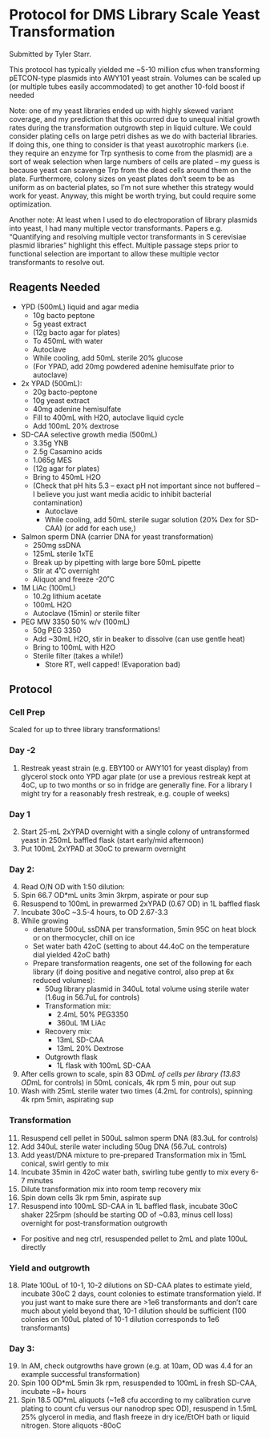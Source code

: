 # Protocol for DMS Library Scale Yeast Transformation

Submitted by Tyler Starr. 

This protocol has typically yielded me ~5-10 million cfus when transforming pETCON-type plasmids into AWY101 yeast strain. Volumes can be scaled up (or multiple tubes easily accommodated) to get another 10-fold boost if needed

Note: one of my yeast libraries ended up with highly skewed variant coverage, and my prediction that this occurred due to unequal initial growth rates during the transformation outgrowth step in liquid culture. We could consider plating cells on large petri dishes as we do with bacterial libraries. If doing this, one thing to consider is that yeast auxotrophic markers (i.e. they require an enzyme for Trp synthesis to come from the plasmid) are a sort of weak selection when large numbers of cells are plated – my guess is because yeast can scavenge Trp from the dead cells around them on the plate. Furthermore, colony sizes on yeast plates don’t seem to be as uniform as on bacterial plates, so I’m not sure whether this strategy would work for yeast. Anyway, this might be worth trying, but could require some optimization.

Another note: At least when I used to do electroporation of library plasmids into yeast, I had many multiple vector transformants. Papers e.g. “Quantifying and resolving multiple vector transformants in S cerevisiae plasmid libraries” highlight this effect. Multiple passage steps prior to functional selection are important to allow these multiple vector transformants to resolve out.

## Reagents Needed

- YPD (500mL) liquid and agar media
	- 10g bacto peptone
	- 5g yeast extract
	- (12g bacto agar for plates)
	- To 450mL with water
	- Autoclave
	- While cooling, add 50mL sterile 20% glucose
	- (For YPAD, add 20mg powdered adenine hemisulfate prior to autoclave)
- 2x YPAD (500mL):
	- 20g bacto-peptone
	- 10g yeast extract
	- 40mg adenine hemisulfate
	- Fill to 400mL with H2O, autoclave liquid cycle
	- Add 100mL 20% dextrose
- SD-CAA selective growth media (500mL)
	- 3.35g YNB
	- 2.5g Casamino acids
	- 1.065g MES
	- (12g agar for plates)
	- Bring to 450mL H2O
  - (Check that pH hits 5.3 – exact pH not important since not buffered – I believe you just want media acidic to inhibit bacterial contamination)
	- Autoclave
	- While cooling, add 50mL sterile sugar solution (20% Dex for SD-CAA) (or add for each use,)
- Salmon sperm DNA (carrier DNA for yeast transformation)
	- 250mg ssDNA
	- 125mL sterile 1xTE
	- Break up by pipetting with large bore 50mL pipette
	- Stir at 4˚C overnight
	- Aliquot and freeze -20˚C
- 1M LiAc (100mL)
	- 10.2g lithium acetate
	- 100mL H2O
	- Autoclave (15min) or sterile filter
- PEG MW 3350 50% w/v (100mL)
	- 50g PEG 3350
	- Add ~30mL H2O, stir in beaker to dissolve (can use gentle heat)
	- Bring to 100mL with H2O
  - Sterile filter (takes a while!)
	- Store RT, well capped! (Evaporation bad)
  
## Protocol

### Cell Prep

Scaled for up to three library transformations!

### Day -2
1. Restreak yeast strain (e.g. EBY100 or AWY101 for yeast display) from glycerol stock onto YPD agar plate (or use a previous restreak kept at 4oC, up to two months or so in fridge are generally fine. For a library I might try for a reasonably fresh restreak, e.g. couple of weeks)

### Day 1
2. Start 25-mL 2xYPAD overnight with a single colony of untransformed yeast in 250mL baffled flask (start early/mid afternoon)
3. Put 100mL 2xYPAD at 30oC to prewarm overnight

### Day 2:
4. Read O/N OD with 1:50 dilution:
5. Spin 66.7 OD*mL units 3min 3krpm, aspirate or pour sup
6. Resuspend to 100mL in prewarmed 2xYPAD (0.67 OD) in 1L baffled flask
7. Incubate 30oC ~3.5-4 hours, to OD 2.67-3.3
8. While growing
   - denature 500uL ssDNA per transformation, 5min 95C on heat block or on thermocycler, chill on ice
   - Set water bath 42oC (setting to about 44.4oC on the temperature dial yielded 42oC bath)
   - Prepare transformation reagents, one set of the following for each library (if doing positive and negative control, also prep at 6x reduced volumes):
      - 50ug library plasmid in 340uL total volume using sterile water (1.6ug in 56.7uL for controls)
      - Transformation mix:
         - 2.4mL 50% PEG3350
         - 360uL 1M LiAc
      - Recovery mix:
         - 13mL SD-CAA
         - 13mL 20% Dextrose
      - Outgrowth flask
         - 1L flask with 100mL SD-CAA
9. After cells grown to scale, spin 83 OD*mL of cells per library (13.83 OD*mL for controls) in 50mL conicals, 4k rpm 5 min, pour out sup
10. Wash with 25mL sterile water two times (4.2mL for controls), spinning 4k rpm 5min, aspirating sup

### Transformation
11. Resuspend cell pellet in 500uL salmon sperm DNA (83.3uL for controls)
12. Add 340uL sterile water including 50ug DNA (56.7uL controls)
13. Add yeast/DNA mixture to pre-prepared Transformation mix in 15mL conical, swirl gently to mix
14. Incubate 35min in 42oC water bath, swirling tube gently to mix every 6-7 minutes
15. Dilute transformation mix into room temp recovery mix
16. Spin down cells 3k rpm 5min, aspirate sup
17. Resuspend into 100mL SD-CAA in 1L baffled flask, incubate 30oC shaker 225rpm (should be starting OD of ~0.83, minus cell loss) overnight for post-transformation outgrowth
   - For positive and neg ctrl, resuspended pellet to 2mL and plate 100uL directly

### Yield and outgrowth
18. Plate 100uL of 10-1, 10-2 dilutions on SD-CAA plates to estimate yield, incubate 30oC 2 days, count colonies to estimate transformation yield. If you just want to make sure there are >1e6 transformants and don’t care much about yield beyond that, 10-1 dilution should be sufficient (100 colonies on 100uL plated of 10-1 dilution corresponds to 1e6 transformants)

### Day 3:
19. In AM, check outgrowths have grown (e.g. at 10am, OD was 4.4 for an example successful transformation)
20. Spin 100 OD*mL 5min 3k rpm, resuspended to 100mL in fresh SD-CAA, incubate ~8+ hours
21. Spin 18.5 OD*mL aliquots (~1e8 cfu according to my calibration curve plating to count cfu versus our nanodrop spec OD), resuspend in 1.5mL 25% glycerol in media, and flash freeze in dry ice/EtOH bath or liquid nitrogen. Store aliquots -80oC
